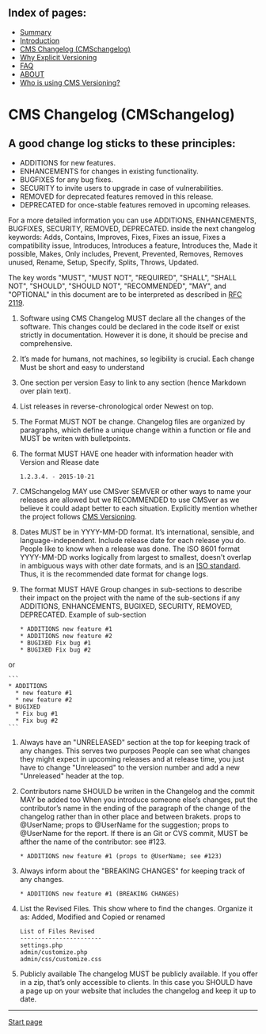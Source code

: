 Index of pages:
---------------

* [Summary](/README.md)
* [Introduction](/README.md)
* [CMS Changelog (CMSchangelog)](/CHANGELOG.md)
* [Why Explicit Versioning](/WHY.md)
* [FAQ](/FAQ.md)
* [ABOUT](/ABOUT.md)
* [Who is using CMS Versioning?](/USERS.md)


# CMS Changelog (CMSchangelog)

A good change log sticks to these principles:
--

* ADDITIONS for new features.
* ENHANCEMENTS for changes in existing functionality.
* BUGFIXES for any bug fixes.
* SECURITY to invite users to upgrade in case of vulnerabilities.
* REMOVED for deprecated features removed in this release.
* DEPRECATED for once-stable features removed in upcoming releases.


For a more detailed information you can use ADDITIONS, ENHANCEMENTS, BUGFIXES, SECURITY, REMOVED, DEPRECATED. inside the next changelog keywords: Adds, Contains, Improves, Fixes, Fixes an issue,  Fixes a compatibility issue, Introduces, Introduces a feature, Introduces the, Made it possible, Makes,  Only includes, Prevent, Prevented, Removes, Removes unused, Rename, Setup, Specify, Splits, Throws, Updated.
 
  
The key words "MUST", "MUST NOT", "REQUIRED", "SHALL", "SHALL NOT", "SHOULD", "SHOULD NOT", "RECOMMENDED", "MAY", and "OPTIONAL" in this document are to be interpreted as described in [RFC 2119](http://tools.ietf.org/html/rfc2119).


1. Software using CMS Changelog MUST declare all the changes of the software. This changes
could be declared in the code itself or exist strictly in documentation.
However it is done, it should be precise and comprehensive.

1. It’s made for humans, not machines, so legibility is crucial. Each change 
Must be short and easy to understand

1. One section per version
Easy to link to any section (hence Markdown over plain text).

1. List releases in reverse-chronological order
Newest on top.

1. The Format MUST NOT be change. Changelog files
are organized by paragraphs, which define a unique change within a function or file and MUST be writen with bulletpoints.

1. The format MUST HAVE one header with information
header with Version and Rlease date

	```
	1.2.3.4. - 2015-10-21
	```
1. CMSchangelog MAY use CMSver
SEMVER or other ways to name your releases are allowed but we RECOMMENDED to use CMSver as we believe it could adapt better to each situation.
Explicitly mention whether the project follows [CMS Versioning](https://software-development-guidelines.github.io/CMScver/).

1. Dates MUST be in YYYY-MM-DD format. It’s international, sensible, and language-independent.
Include release date for each release you do. People like to know when a release was done. The ISO 8601 format YYYY-MM-DD works logically from largest to smallest, doesn't overlap in ambiguous ways with other date formats, and is an [ISO standard](http://www.iso.org/iso/home/standards/iso8601.htm). Thus, it is the recommended date format for change logs.

1. The format MUST HAVE Group changes in sub-sections to describe their impact on the project
with the name of the sub-sections if any ADDITIONS, ENHANCEMENTS, BUGIXED, SECURITY, REMOVED, DEPRECATED.
Example of sub-section

	```
	* ADDITIONS new feature #1
	* ADDITIONS new feature #2
	* BUGIXED Fix bug #1
	* BUGIXED Fix bug #2
	```
or

	```
	* ADDITIONS
	  * new feature #1
	  * new feature #2
	* BUGIXED
	  * Fix bug #1
	  * Fix bug #2
	```
1. Always have an "UNRELEASED" section at the top for keeping track of any changes. This serves two purposes
People can see what changes they might expect in upcoming releases and at release time, you just have to change "Unreleased" to the version number and add a new "Unreleased" header at the top.

1. Contributors name SHOULD be writen in the Changelog and the commit MAY be added too
When you introduce someone else’s changes, put the contributor’s name in the ending of the paragraph of the change of the changelog   rather than in other place and between brakets.
props to @UserName;
props to @UserName for the suggestion;
props to @UserName for the report.
If there is an Git or CVS commit, MUST be afther the name of the contributor: 
see #123.

	```
	* ADDITIONS new feature #1 (props to @UserName; see #123)
	```
1. Always inform about the "BREAKING CHANGES" 
for keeping track of any changes.

	```
	* ADDITIONS new feature #1 (BREAKING CHANGES)
	```

1. List the Revised Files. This show 
where to find the changes. Organize it as: Added, Modified and Copied or renamed

	```
	List of Files Revised
	-----------------------
	settings.php
	admin/customize.php
	admin/css/customize.css
	```
1. Publicly available
The changelog MUST be publicly available. If you offer in a zip, that’s only accessible to clients. In this case you SHOULD have a page up on your website that includes the changelog and keep it up to date.

---



[Start page](./)

